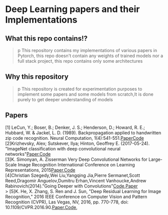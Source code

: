 # Deep Learning papers and their Implementations
## What this repo contains!?
>p This repository contains my implementations of various papers in Pytorch, this repo doesn't contain any weights of trained models nor a full stack project, this repo contains only some architectures

## Why this repository
>p This repository is created for experimentation purposes to implement some papers and some models from scratch,It is done purely to get deeper understanding of models


## Papers
[1] LeCun, Y.; Boser, B.; Denker, J. S.; Henderson, D.; Howard, R. E.; Hubbard, W. & Jackel, L. D. (1989). Backpropagation applied to handwritten zip code recognition. Neural Computation, 1(4):541-551.[Paper](http://yann.lecun.com/exdb/publis/pdf/lecun-98.pdf)[Code](https://github.com/seanbenhur/papers/blob/main/Lenet/Lenet.ipynb)<br>
[2]Krizhevsky, Alex; Sutskever, Ilya; Hinton, Geoffrey E. (2017-05-24). "ImageNet classification with deep convolutional neural networks"[Paper](https://papers.nips.cc/paper/4824-imagenet-classification-with-deep-convolutional-neural-networks),[Code](https://github.com/seanbenhur/papers/blob/main/AlexNet/AlexNet.ipynb)<br>
[3]K. Simonyan, A. Zisserman Very Deep Convolutional Networks for Large-Scale Image Recognition International Conference on Learning Representations, 2015[Paper](https://arxiv.org/abs/1409.1556),[Code](https://github.com/seanbenhur/papers/blob/main/VGG/VGG.ipynb)<br>
[4]Christian Szegedy,Wei Liu,Yangqing Jia,Pierre Sermanet,Scott Reed,Dragomir Anguelov,Dumitru Erhan,Vincent Vanhoucke,Andrew Rabinovich(2014)."Going Deeper with Convolutions"[Code](https://github.com/seanbenhur/papers/blob/main/Inception%20V1/Inception.ipynb),[Paper](https://arxiv.org/abs/1409.4842)<br>>
[5]K. He, X. Zhang, S. Ren and J. Sun, "Deep Residual Learning for Image Recognition," 2016 IEEE Conference on Computer Vision and Pattern Recognition (CVPR), Las Vegas, NV, 2016, pp. 770-778, doi: 10.1109/CVPR.2016.90.[Paper](https://arxiv.org/abs/1512.03385),[Code](https://github.com/seanbenhur/papers/blob/main/Resnet%20V1/Resnet.ipynb),



